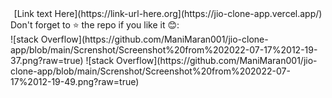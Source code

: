 <div align="center">
  [Link text Here](https://link-url-here.org](https://jio-clone-app.vercel.app/)
</div>
Don't forget to ⭐ the repo if you like it 😊:
<br/>
![stack Overflow](https://github.com/ManiMaran001/jio-clone-app/blob/main/Screnshot/Screenshot%20from%202022-07-17%2012-19-37.png?raw=true)
![stack Overflow](https://github.com/ManiMaran001/jio-clone-app/blob/main/Screnshot/Screenshot%20from%202022-07-17%2012-19-49.png?raw=true)
